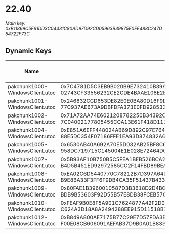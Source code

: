 # 22.40

###### *Main key: 0xB11869C5F61DD3C04431C80AD97D92CD05963B39875E0EE488C247D54722F73C*

## Dynamic Keys

| Name                            | Key</br>GUID                                                                                            | High Res Textures |
|---------------------------------|---------------------------------------------------------------------------------------------------------|-------------------|
| pakchunk1000-WindowsClient.utoc | 0x7C4781D5C3EB9B020B9E732410B39A20C55F1895E2C653994B36F2D3184A3C79</br>02743CF33556232CE2CDE4BAAE108E2B | ❌                 |
| pakchunk1001-WindowsClient.utoc | 0x246832CCD653DE82E0E0BA80D16F9DFDC6965A1A88A625CD3B262DCD2799E29A</br>77C937AE673A9DBFDFA373E0FD928533 | ❌                 |
| pakchunk1002-WindowsClient.utoc | 0x71A72AA74E6021208782250B34392CAC536551B873E8DC5E5BBA44AFEC69D854</br>7C04002177805455CCA13E61F418D117 | ❌                 |
| pakchunk1004-WindowsClient.utoc | 0xE851A6EFF448024AB69D892C97E764B93BC14B3826CFF0F13D0E22B24301C27B</br>88E5DC354F07186FFE1EA93D874832A6 | ❌                 |
| pakchunk1005-WindowsClient.utoc | 0x6530AB40A692A70E5D032AB25BF8C6CFE285D8396F497F30096E7FE1D85D153D</br>958DC719715C145004E1E028E72464D0 | ❌                 |
| pakchunk1007-WindowsClient.utoc | 0x5B93AF10B750B5C5FEA1BEB526BCA250544C98A5A985A820DB467CE2A8386AE7</br>B4D5B451ED92972585CC2F14FBD89BEA | ❌                 |
| pakchunk1008-WindowsClient.utoc | 0xEA02C6D5440770C78212B7D397A64D03BF02CC5D9BA01C73C5F17518FAA73D21</br>B9E8BA33F3FF6F9DB4CA35F51437B433 | ❌                 |
| pakchunk1009-WindowsClient.utoc | 0x80FAE1B3960010587D3B3618D2D4B0F0C3D116BFDA4B471D44BA78D6D8EC5376</br>BDB9B53603F92D55B57E8DB38FCEB570 | ❌                 |
| pakchunk1010-WindowsClient.utoc | 0xFEAF9B0E8F5A901C7624877A42F2D05B56283788C11049FE41DCC15E30773A94</br>C624A3D18A8A2494288EE915D11518B7 | ❌                 |
| pakchunk1012-WindowsClient.utoc | 0xB849A800AE7175B77C29E7D57FDA3BB898867064D8936AFD41EBEC19EE2F0482</br>F00E08CB606091AEFAB37D9B0A01B833 | ❌                 |
